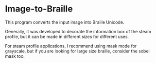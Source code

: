 # Image-to-Braille
This program converts the input image into Braille Unicode.

Generally, it was developed to decorate the information box of the steam profile, but it can be made in different sizes for different uses.

For steam profile applications, I recommend using mask mode for grayscale, 
but if you are looking for large size braille, consider the sobel mask too.
